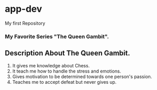 # app-dev
My first Repository 
### My Favorite Series "The Queen Gambit".
## Description About The Queen Gambit.
1. It gives me knowledge about Chess.
2. It teach me how to handle the stress and emotions. 
3. Gives motivation to be determined towards one person's passion.
4. Teaches me to accept defeat but never gives up.

